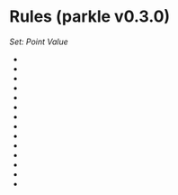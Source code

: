 Rules (parkle v0.3.0)
=====================

*Set: Point Value*

- [1]: 100
- [5]: 50

- [1, 1, 1]: 300
- [2, 2, 2]: 200
- [3, 3, 3]: 300
- [4, 4, 4]: 400
- [5, 5, 5]: 500
- [6, 6, 6]: 600

- [n, n, n, n]: 1000
- [n, n, n, n, n]: 2000
- [n, n, n, n, n, n]: 3000

- [a, a, b, b, c, c]: 1500
- [a, a, a, b, b, b]: 1500
- [1, 2, 3, 4, 5, 6]: 3000

